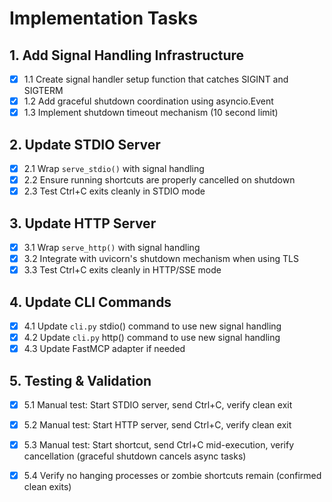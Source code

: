 # Implementation Tasks

## 1. Add Signal Handling Infrastructure
- [x] 1.1 Create signal handler setup function that catches SIGINT and SIGTERM
- [x] 1.2 Add graceful shutdown coordination using asyncio.Event
- [x] 1.3 Implement shutdown timeout mechanism (10 second limit)

## 2. Update STDIO Server
- [x] 2.1 Wrap `serve_stdio()` with signal handling
- [x] 2.2 Ensure running shortcuts are properly cancelled on shutdown
- [x] 2.3 Test Ctrl+C exits cleanly in STDIO mode

## 3. Update HTTP Server
- [x] 3.1 Wrap `serve_http()` with signal handling
- [x] 3.2 Integrate with uvicorn's shutdown mechanism when using TLS
- [x] 3.3 Test Ctrl+C exits cleanly in HTTP/SSE mode

## 4. Update CLI Commands
- [x] 4.1 Update `cli.py` stdio() command to use new signal handling
- [x] 4.2 Update `cli.py` http() command to use new signal handling
- [x] 4.3 Update FastMCP adapter if needed

## 5. Testing & Validation
- [x] 5.1 Manual test: Start STDIO server, send Ctrl+C, verify clean exit
- [x] 5.2 Manual test: Start HTTP server, send Ctrl+C, verify clean exit
- [x] 5.3 Manual test: Start shortcut, send Ctrl+C mid-execution, verify cancellation (graceful shutdown cancels async tasks)
- [x] 5.4 Verify no hanging processes or zombie shortcuts remain (confirmed clean exits)

